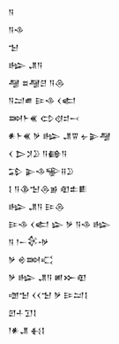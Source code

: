 <div class='block'>
<div class='line'>𒀀</div>
<div class='line'>𒀀𒈾</div>
<div class='line'>𒈠</div>
<div class='line'>𒈗 𒂗𒀀</div>
<div class='line'>𒆷 𒊺𒆷𒆪 𒀀𒁲</div>
<div class='line'>𒀀𒁺𒌑 𒄿𒈾 𒌋𒅗</div>
<div class='line'>𒇷𒈨𒌍 𒌌𒋼𒄑𒁁</div>
<div class='line'>𒀭𒈨𒌍 𒃻 𒈗 𒂗𒐊 𒉡𒉌𒆷</div>
<div class='line'>𒌋 𒆕𒋡𒊒 𒀀𒂵𒀀</div>
<div class='line'>𒁉 𒉌𒈾𒊍𒍝𒊒</div>
<div class='line'>𒋙 𒀀𒆠𒈠𒁲𒂊 𒊏𒉺𒀾</div>
<div class='line'>𒈗 𒂗𒀀 𒄿𒁲</div>
<div class='line'>𒄿𒈾 𒌋𒅗 𒇽 𒃻 𒀀𒈾 𒈗</div>
<div class='line'>𒀀 𒁹𒀸𒄗𒋩</div>
<div class='line'>𒃻 𒄴𒇷𒄣</div>
<div class='line'>𒃻 𒈗 𒂗𒀀 𒅖𒁍𒊏</div>
<div class='line'>𒌝𒈠 𒌋𒌋𒈠 𒃻 𒄿𒁺𒋙</div>
<div class='line'>𒇻𒈦𒋛𒋙</div>
<div class='line'>𒁹𒀭𒂗 𒈬𒋙</div>
</div>